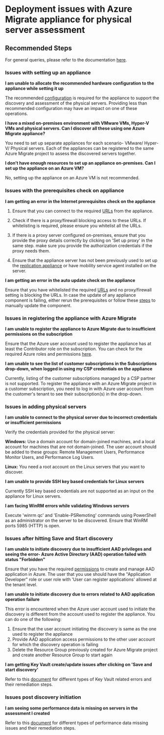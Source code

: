 
<properties 
    pageTitle="Deployment issues with Azure Migrate appliance for physical server assessment "
    description="Issues and guidance regarding deployment issues in Azure Migrate appliance for physical server assessment"
    service="microsoft.migrate"
    resource="migrateprojects"
    authors="vikram1988"
    ms.author="vibansa"
    displayOrder=""
    selfHelpType="generic"
    supportTopicIds="32691005"
    resourceTags=""
    productPesIds="16348"
    cloudEnvironments="public, Fairfax, usnat, ussec"
    articleId="75vc1276-2a3f-4d0d-96c5-b2e8886483eb"
    ownershipId="Compute_AzureMigrate"
/>

# Deployment issues with Azure Migrate appliance for physical server assessment

## **Recommended Steps**

For general queries, please refer to the documentation [here](https://docs.microsoft.com/azure/migrate/common-questions-appliance).

### Issues with setting up an appliance


**I am unable to allocate the recommended hardware configuration to the appliance while setting it up**

The recommended [configuration](https://docs.microsoft.com/azure/migrate/migrate-appliance#appliance---physical) is required for the appliance to support the discovery and assessment of the physical servers. Providing less than recommended configuration may have an impact on one of these operations.

**I have a mixed on-premises environment with VMware VMs, Hyper-V VMs and physical servers. Can I discover all these using one Azure Migrate appliance?**

You need to set up separate appliances for each scenario- VMware/ Hyper-V/ Physical servers. Each of the appliances can be registered to the same Azure Migrate project to assess the discovered servers together.


**I don’t have enough resources to set up an appliance on-premises. Can I set up the appliance on an Azure VM?**

No, setting up the appliance on an Azure VM is not recommended.

### Issues with the prerequisites check on appliance

**I am getting an error in the Internet prerequisites check on the appliance**

1. Ensure that you can connect to the required [URLs](https://docs.microsoft.com/azure/migrate/migrate-appliance#url-access) from the appliance.
1. Check if there is a proxy/firewall blocking access to these URLs. If whitelisting is required, please ensure you whitelist all the URLs.
1. If there is a proxy server configured on-premises, ensure that you provide the proxy details correctly by clicking on 'Set up proxy' in the same step. make sure you provide the authorization credentials if the proxy needs them.

1. Ensure that the appliance server has not been previously used to set up the [replication appliance](https://docs.microsoft.com/azure/migrate/migrate-replication-appliance) or have mobility service agent installed on the server.

**I am getting an error in the auto update check on the appliance**

Ensure that you have whitelisted  the required [URLs](https://docs.microsoft.com/azure/migrate/migrate-appliance#url-access) and no proxy/firewall setting is blocking the URLs. In case the update of any appliance component is failing, either rerun the prerequisites or follow these [steps](https://docs.microsoft.com/azure/migrate/migrate-appliance#manually-update-an-older-version) to manually update the component.

### Issues in registering the appliance with Azure Migrate

**I am unable to register the appliance to Azure Migrate due to insufficient permissions on the subscription** 

Ensure that the Azure user account used to register the appliance has at least the Contributor role on the subscription. You can check for the required Azure roles and permissions [here](https://docs.microsoft.com/azure/migrate/tutorial-prepare-physical#azure-permissions).

**I am unable to see the list of customer subscriptions in the Subscriptions drop-down, when logged in using my CSP credentials on the appliance**

Currently, listing of the customer subscriptions managed by a CSP partner is not supported. To register the appliance with an Azure Migrate project in a customer subscription, you need to log in with Azure user account from the customer's tenant to see their subscription(s) in the drop-down.

### Issues in adding physical servers

**I am unable to connect to the physical server due to incorrect credentials or insufficient permissions**

Verify the credentials provided for the physical server: 

**Windows:** Use a domain account for domain-joined machines, and a local account for machines that are not domain-joined. The user account should be added to these groups: Remote Management Users, Performance Monitor Users, and Performance Log Users.

**Linux:** You need a root account on the Linux servers that you want to discover.

**I am unable to provide SSH key based credentials for Linux servers**

Currently SSH key based credentials are not supported as an input on the appliance for Linux servers.


**I am facing WinRM errors while validating Windows servers**

Execute 'winrm qc' and 'Enable-PSRemoting' commands using PowerShell as an administrator on the server to be discovered. Ensure that WinRM ports 5985 (HTTP) is open.

### Issues after hitting Save and Start discovery

**I am unable to initiate discovery due to insufficient AAD privileges and seeing the error- Azure Active Directory (AAD) operation failed with status "Forbidden"**

Ensure that you have the required [permissions](https://docs.microsoft.com/azure/migrate/tutorial-prepare-physical#azure-permissions) to create and manage AAD application in Azure. The user that you use should have the "Application Developer" role or user role with 'User can register applications' allowed at the tenant level.

**I am unable to initiate discovery due to errors related to AAD application operation failure**

This error is encountered when the Azure user account used to initiate the discovery is different from the account used to register the appliance. You can do one of the following:

1. Ensure that the user account initiating the discovery is same as the one used to register the appliance
2. Provide AAD application access permissions to the other user account for which the discovery operation is failing
3. Delete the Resource Group previously created for Azure Migrate project and create another Resource Group to start again


**I am getting Key Vault create/update issues after clicking on 'Save and start discovery'**

Refer to this [document](https://docs.microsoft.com/azure/migrate/troubleshoot-appliance-discovery#error-6003060031-key-vault-management-operation-failed) for different types of Key Vault related errors and their remediation steps.

### Issues post discovery initiation

**I am seeing some performance data is missing on servers in the assessment I created**

Refer to this [document](https://docs.microsoft.com/azure/migrate/troubleshoot-assessment#why-is-performance-data-missing-for-someall-vms-in-my-assessment-report) for different types of performance data missing issues and their remediation steps.